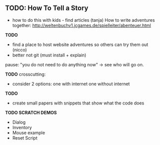 TODO: How To Tell a Story
-------------------------
-	how to do this with kids - find articles (tanja)
	How to write adventures together:
		http://weltenbuchv1.jcgames.de/spielleiter/abenteuer.html

**TODO**

-	find a place to host website adventures so others can try them out (nicco)
-	better not git (must install + explain)


pause: "you do not need to do anything now" -> see who will go on.

**TODO** crosscutting:

-	consider 2 options: one with internet one without internet

**TODO**
-   create small papers with snippets that show what the code does

**TODO SCRATCH DEMOS**
-   Dialog
-   Inventory
-   Mouse example
-   Reset Script
